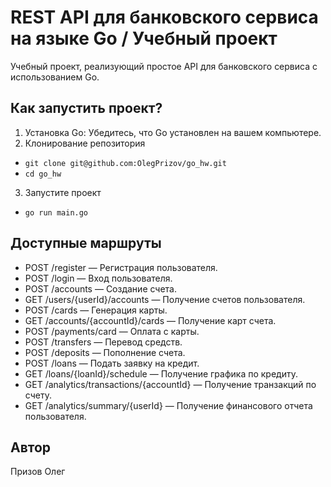# REST API для банковского сервиса на языке Go / Учебный проект

Учебный проект, реализующий простое API для банковского сервиса с использованием Go.

## Как запустить проект?
1. Установка Go: Убедитесь, что Go установлен на вашем компьютере.
2. Клонирование репозитория
- ```git clone git@github.com:OlegPrizov/go_hw.git```
- ```cd go_hw```
3. Запустите проект
- ```go run main.go```

## Доступные маршруты
- POST /register — Регистрация пользователя.
- POST /login — Вход пользователя.
- POST /accounts — Создание счета.
- GET /users/{userId}/accounts — Получение счетов пользователя.
- POST /cards — Генерация карты.
- GET /accounts/{accountId}/cards — Получение карт счета.
- POST /payments/card — Оплата с карты.
- POST /transfers — Перевод средств.
- POST /deposits — Пополнение счета.
- POST /loans — Подать заявку на кредит.
- GET /loans/{loanId}/schedule — Получение графика по кредиту.
- GET /analytics/transactions/{accountId} — Получение транзакций по счету.
- GET /analytics/summary/{userId} — Получение финансового отчета пользователя.

## Автор
Призов Олег